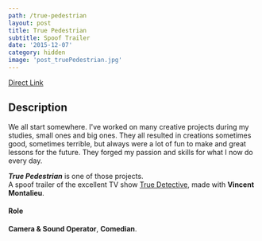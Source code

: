 ```yaml
---
path: /true-pedestrian
layout: post
title: True Pedestrian
subtitle: Spoof Trailer
date: '2015-12-07'
category: hidden
image: 'post_truePedestrian.jpg'
---
```


<ResponsiveIframe width="1920" height="1080" src="https://www.youtube.com/embed/cz8iNzDwNpc?rel=0"/>

[Direct Link](https://www.youtube.com/watch?v=cz8iNzDwNpc)

## Description

We all start somewhere. I've worked on many creative projects during my studies, small ones and big ones. They all resulted in creations sometimes good, sometimes terrible, but always were a lot of fun to make and great lessons for the future. They forged my passion and skills for what I now do every day.

**_True Pedestrian_** is one of those projects.  
A spoof trailer of the excellent TV show [True Detective](http://www.imdb.com/title/tt2356777/), made with **Vincent Montalieu**.

#### Role

**Camera & Sound Operator**, **Comedian**.
